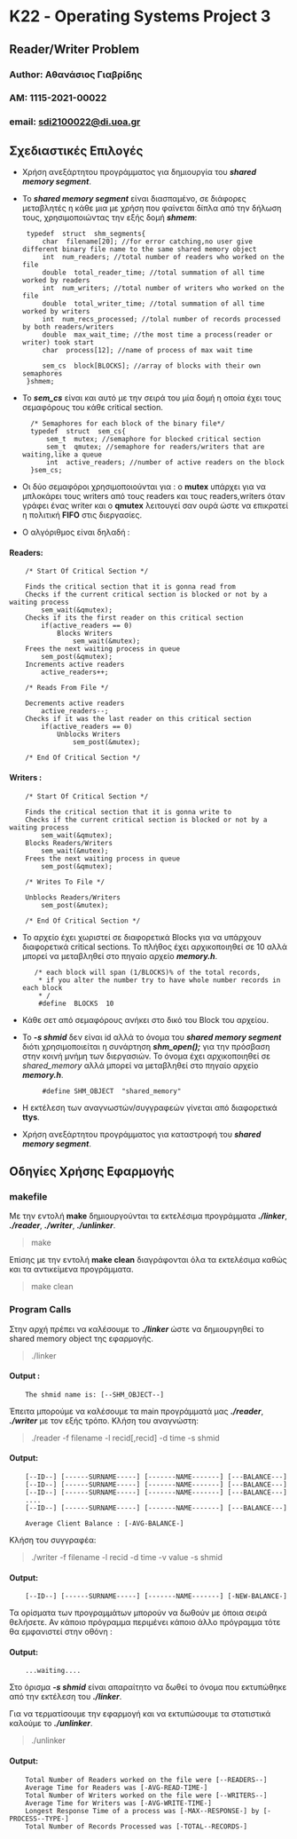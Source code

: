 # Κ22 - Operating Systems Project 3
## Reader/Writer Problem

### Author: Αθανάσιος Γιαβρίδης  
### ΑΜ: 1115-2021-00022    
### email: sdi2100022@di.uoa.gr

## Σχεδιαστικές Επιλογές
 - Χρήση ανεξάρτητου προγράμματος για δημιουργία του  ***shared memory segment***.
 - Το ***shared memory segment*** είναι διασπαμένο, σε διάφορες μεταβλητές η κάθε μια με χρήση που φαίνεται δίπλα από την δήλωση τους, χρησιμοποιώντας την εξής δομή ***shmem***:

		typedef  struct  shm_segments{
			char  filename[20]; //for error catching,no user give different binary file name to the same shared memory object
			int  num_readers; //total number of readers who worked on the file
			double  total_reader_time; //total summation of all time worked by readers
			int  num_writers; //total number of writers who worked on the file
			double  total_writer_time; //total summation of all time worked by writers
			int  num_recs_processed; //tolal number of records processed by both readers/writers
			double  max_wait_time; //the most time a process(reader or writer) took start
			char  process[12]; //name of process of max wait time
			
			sem_cs  block[BLOCKS]; //array of blocks with their own semaphores
		}shmem;
- Το ***sem_cs*** είναι και αυτό με την σειρά του μία δομή η οποία έχει τους σεμαφόρους του κάθε critical section.

		/* Semaphores for each block of the binary file*/
		typedef  struct  sem_cs{
			sem_t  mutex; //semaphore for blocked critical section
			sem_t  qmutex; //semaphore for readers/writers that are waiting,like a queue
			int  active_readers; //number of active readers on the block
		}sem_cs;
 - Οι δύο σεμαφόροι  χρησιμοποιούνται για : ο **mutex** υπάρχει για να μπλοκάρει τους writers από τους readers και τους readers,writers όταν γράφει ένας writer και ο **qmutex** λειτουγεί σαν ουρά ώστε να επικρατεί η πολιτική **FIFO** στις διεργασίες.
 - Ο αλγόριθμος είναι δηλαδή :
####  Readers:
		/* Start Of Critical Section */
		
		Finds the critical section that it is gonna read from
		Checks if the current critical section is blocked or not by a waiting process
			sem_wait(&qmutex);
		Checks if its the first reader on this critical section
			if(active_readers == 0)
				Blocks Writers
					sem_wait(&mutex);
		Frees the next waiting process in queue
			sem_post(&qmutex);
		Increments active readers
			active_readers++;

		/* Reads From File */

		Decrements active readers
			active_readers--;
		Checks if it was the last reader on this critical section
			if(active_readers == 0)
				Unblocks Writers
					sem_post(&mutex);
						
		/* End Of Critical Section */
#### Writers :
		/* Start Of Critical Section */
		
		Finds the critical section that it is gonna write to
		Checks if the current critical section is blocked or not by a waiting process
			sem_wait(&qmutex);
		Blocks Readers/Writers
			sem_wait(&mutex);
		Frees the next waiting process in queue
			sem_post(&qmutex);
			
		/* Writes To File */

		Unblocks Readers/Writers
			sem_post(&mutex);
			
		/* End Of Critical Section */
- Το αρχείο έχει χωριστεί σε διαφορετικά Blocks για να υπάρχουν διαφορετικά  critical sections. To πλήθος έχει αρχικοποιηθεί σε 10 αλλά μπορεί να μεταβληθεί στο πηγαίο αρχείο ***memory.h***.
 

		 /* each block will span (1/BLOCKS)% of the total records,
		  * if you alter the number try to have whole number records in each block
		  * /
		  #define  BLOCKS  10 

- Κάθε σετ από σεμαφόρους ανήκει στο δικό του Block του αρχείου.  
-  Το ***-s shmid*** δεν είναι id αλλά το όνομα του ***shared memory segment*** διότι χρησιμοποιείται η συνάρτηση ***shm_open();*** για την πρόσβαση στην κοινή μνήμη των διεργασιών. Το όνομα έχει αρχικοποιηθεί σε *shared_memory* αλλά μπορεί να μεταβληθεί στο πηγαίο αρχείο ***memory.h***.

			#define SHM_OBJECT  "shared_memory"
- Η εκτέλεση των αναγνωστών/συγγραφεών γίνεται από διαφορετικά **ttys**.
 - Χρήση ανεξάρτητου προγράμματος για καταστροφή του ***shared memory segment***.
 


## Οδηγίες Χρήσης Εφαρμογής
### makefile
Με την εντολή **make** δημιουργούνται τα εκτελέσιμα προγράμματα ***./linker***, ***./reader***, ***./writer***, ***./unlinker***.
> make 

Επίσης με την εντολή **make clean** διαγράφονται όλα τα εκτελέσιμα καθώς και τα αντικείμενα προγράμματα.
> make clean

### Program Calls
Στην αρχή πρέπει να καλέσουμε το ***./linker*** ώστε να δημιουργηθεί το shared memory object της εφαρμογής.

> ./linker
#### Output : 
		The shmid name is: [--SHM_OBJECT--]
Έπειτα μπορούμε να καλέσουμε τα main προγράμματά μας ***./reader***, ***./writer*** με τον εξής τρόπο.
Κλήση του αναγνώστη:
> ./reader -f filename -l recid[,recid] -d time -s shmid
#### Output:
		[--ID--] [------SURNAME-----] [-------NAME-------] [---BALANCE---]
		[--ID--] [------SURNAME-----] [-------NAME-------] [---BALANCE---]
		[--ID--] [------SURNAME-----] [-------NAME-------] [---BALANCE---]
		....
		[--ID--] [------SURNAME-----] [-------NAME-------] [---BALANCE---]
		
		Average Client Balance : [-AVG-BALANCE-]

Κλήση του συγγραφέα:
> ./writer -f filename -l recid -d time -v value -s shmid
#### Output:
		[--ID--] [------SURNAME-----] [-------NAME-------] [-NEW-BALANCE-]

Τα ορίσματα των προγραμμάτων μπορούν να δωθούν με όποια σειρά θελήσετε.
Αν κάποιο πρόγραμμα περιμένει κάποιο άλλο πρόγραμμα τότε θα εμφανιστεί στην οθόνη :
#### Output:
		...waiting....
Στο όρισμα ***-s shmid*** είναι απαραίτητο να δωθεί το όνομα που εκτυπώθηκε από την εκτέλεση του ***./linker***.

Για να τερματίσουμε την εφαρμογή και να εκτυπώσουμε τα στατιστικά καλούμε το ***./unlinker***.
> ./unlinker
#### Output: 
		Total Number of Readers worked on the file were [--READERS--]
		Average Time for Readers was [-AVG-READ-TIME-]
		Total Number of Writers worked on the file were [--WRITERS--]
		Average Time for Writers was [-AVG-WRITE-TIME-]
		Longest Response Time of a process was [-MAX--RESPONSE-] by [-PROCESS--TYPE-]
		Total Number of Records Processed was [-TOTAL--RECORDS-]

